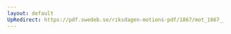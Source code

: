 ```yaml
---
layout: default
UpRedirect: https://pdf.swedeb.se/riksdagen-motions-pdf/1867/mot_1867__fk__00057/mot_1867__fk__00057_001.pdf
---
```

